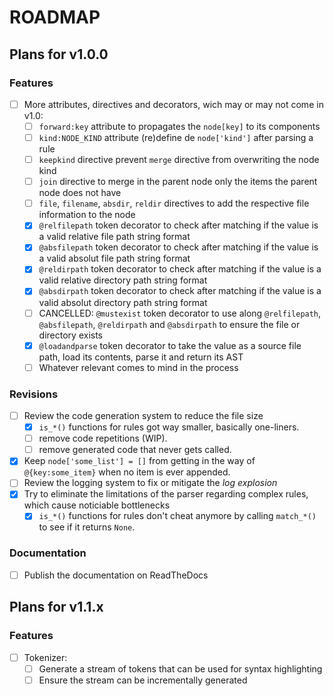 # ROADMAP

## Plans for v1.0.0

### Features

- [ ] More attributes, directives and decorators, wich may or may not come in v1.0:
    - [ ] `forward:key` attribute to propagates the `node[key]` to its components
    - [ ] `kind:NODE_KIND` attribute (re)define de `node['kind']` after parsing a rule
    - [ ] `keepkind` directive prevent `merge` directive from overwriting the node kind
    - [ ] `join` directive to merge in the parent node only the items the parent node does not have
    - [ ] `file`, `filename`, `absdir`, `reldir` directives to add the respective file information to the node
    - [x] `@relfilepath` token decorator to check after matching if the value is a valid relative file path string format
    - [x] `@absfilepath` token decorator to check after matching if the value is a valid absolut file path string format
    - [x] `@reldirpath` token decorator to check after matching if the value is a valid relative directory path string format
    - [x] `@absdirpath` token decorator to check after matching if the value is a valid absolut directory path string format
    - [ ] CANCELLED: `@mustexist` token decorator to use along `@relfilepath`, `@absfilepath`, `@reldirpath` and `@absdirpath` to ensure the file or directory exists
    - [x] `@loadandparse` token decorator to take the value as a source file path, load its contents, parse it and return its AST
    - [ ] Whatever relevant comes to mind in the process

### Revisions

- [ ] Review the code generation system to reduce the file size
    - [x] `is_*()` functions for rules got way smaller, basically one-liners.
    - [ ] remove code repetitions (WIP).
    - [ ] remove generated code that never gets called.
- [x] Keep `node['some_list'] = []` from getting in the way of `@{key:some_item}` when no item is ever appended.
- [ ] Review the logging system to fix or mitigate the _log explosion_
- [x] Try to eliminate the limitations of the parser regarding complex rules, which cause noticiable bottlenecks
    - [x] `is_*()` functions for rules don't cheat anymore by calling `match_*()` to see if it returns `None`.

### Documentation

- [ ] Publish the documentation on ReadTheDocs

## Plans for v1.1.x

### Features

- [ ] Tokenizer:
    - [ ] Generate a stream of tokens that can be used for syntax highlighting
    - [ ] Ensure the stream can be incrementally generated
